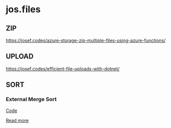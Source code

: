 # jos.files
## ZIP
https://josef.codes/azure-storage-zip-multiple-files-using-azure-functions/
## UPLOAD
https://josef.codes/efficient-file-uploads-with-dotnet/
## SORT
### External Merge Sort
[Code](https://github.com/joseftw/jos.files/tree/develop/src/JOS.ExternalMergeSort)

[Read more](https://josef.codes/sorting-really-large-files-with-c-sharp/)
